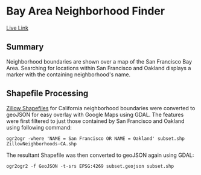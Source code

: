 # Bay Area Neighborhood Finder
[Live Link][live]

[live]: http://katamartin.github.io/ZillowNeighborhoods/index.html

## Summary

Neighborhood boundaries are shown over a map of the San Francisco Bay Area.
Searching for locations within San Francisco and Oakland displays a marker with
the containing neighborhood's name.

## Shapefile Processing

[Zillow Shapefiles][shapefiles] for California neighborhood boundaries were
converted to geoJSON for easy overlay with Google Maps using GDAL. The features
were first filtered to just those contained by San Francisco and Oakland using
following command:
```
ogr2ogr -where 'NAME = San Francisco OR NAME = Oakland' subset.shp ZillowNeighborhoods-CA.shp
```
The resultant Shapefile was then converted to geoJSON again using GDAL:

```
ogr2ogr2 -f GeoJSON -t-srs EPSG:4269 subset.geojson subset.shp
```

[shapefiles]: http://www.zillow.com/howto/api/neighborhood-boundaries.htm
